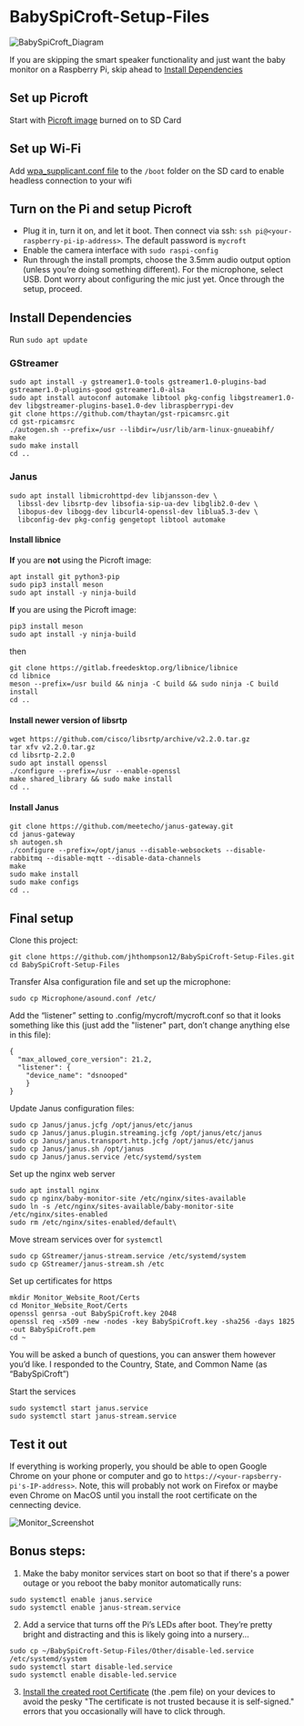 # BabySpiCroft-Setup-Files
![BabySpiCroft_Diagram](https://user-images.githubusercontent.com/45108842/160038711-efffced4-d49b-483a-aba7-686ef98bccdb.png)

If you are skipping the smart speaker functionality and just want the baby monitor on a Raspberry Pi, skip ahead to [Install Dependencies](https://github.com/jhthompson12/BabySpiCroft-Setup-Files/new/main?readme=1#install-dependencies)

## Set up Picroft
Start with [Picroft image](https://mycroft-ai.gitbook.io/docs/using-mycroft-ai/get-mycroft/picroft#getting-started-with-picroft) burned on to SD Card

## Set up Wi-Fi
Add [wpa_supplicant.conf file](https://www.raspberrypi.com/documentation/computers/configuration.html#adding-the-network-details-to-your-raspberry-pi) to the `/boot` folder on the SD card to enable headless connection to your wifi

## Turn on the Pi and setup Picroft
* Plug it in, turn it on, and let it boot. Then connect via ssh: `ssh pi@<your-raspberry-pi-ip-address>`. The default password is `mycroft`
* Enable the camera interface with `sudo raspi-config` 
* Run through the install prompts, choose the 3.5mm audio output option (unless you’re doing something different). For the microphone, select USB. Dont worry about configuring the mic just yet. Once through the setup, proceed.

## Install Dependencies
Run `sudo apt update`

### GStreamer
```
sudo apt install -y gstreamer1.0-tools gstreamer1.0-plugins-bad gstreamer1.0-plugins-good gstreamer1.0-alsa
sudo apt install autoconf automake libtool pkg-config libgstreamer1.0-dev libgstreamer-plugins-base1.0-dev libraspberrypi-dev
git clone https://github.com/thaytan/gst-rpicamsrc.git
cd gst-rpicamsrc
./autogen.sh --prefix=/usr --libdir=/usr/lib/arm-linux-gnueabihf/
make
sudo make install
cd ..
```        

### Janus
```
sudo apt install libmicrohttpd-dev libjansson-dev \
  libssl-dev libsrtp-dev libsofia-sip-ua-dev libglib2.0-dev \
  libopus-dev libogg-dev libcurl4-openssl-dev liblua5.3-dev \
  libconfig-dev pkg-config gengetopt libtool automake
```           

#### Install libnice
**If** you are **not** using the Picroft image:
```
apt install git python3-pip
sudo pip3 install meson
sudo apt install -y ninja-build
```       
**If** you are using the Picroft image:
```
pip3 install meson
sudo apt install -y ninja-build
``` 
then
```
git clone https://gitlab.freedesktop.org/libnice/libnice
cd libnice
meson --prefix=/usr build && ninja -C build && sudo ninja -C build install
cd ..
```
#### Install newer version of libsrtp
```
wget https://github.com/cisco/libsrtp/archive/v2.2.0.tar.gz
tar xfv v2.2.0.tar.gz
cd libsrtp-2.2.0
sudo apt install openssl
./configure --prefix=/usr --enable-openssl
make shared_library && sudo make install
cd ..
```

#### Install Janus
```
git clone https://github.com/meetecho/janus-gateway.git
cd janus-gateway
sh autogen.sh
./configure --prefix=/opt/janus --disable-websockets --disable-rabbitmq --disable-mqtt --disable-data-channels
make
sudo make install
sudo make configs
cd ..
```
       
## Final setup 
Clone this project:
```
git clone https://github.com/jhthompson12/BabySpiCroft-Setup-Files.git
cd BabySpiCroft-Setup-Files
```

Transfer Alsa configuration file and set up the microphone:

`sudo cp Microphone/asound.conf /etc/`

Add the “listener” setting to .config/mycroft/mycroft.conf so that it looks something like this (just add the "listener" part, don’t change anything else in this file): 
```
{
  "max_allowed_core_version": 21.2,
  "listener": {
    "device_name": "dsnooped"
    }
}
```

Update Janus configuration files:
```
sudo cp Janus/janus.jcfg /opt/janus/etc/janus
sudo cp Janus/janus.plugin.streaming.jcfg /opt/janus/etc/janus
sudo cp Janus/janus.transport.http.jcfg /opt/janus/etc/janus
sudo cp Janus/janus.sh /opt/janus
sudo cp Janus/janus.service /etc/systemd/system
```

Set up the nginx web server
```
sudo apt install nginx
sudo cp nginx/baby-monitor-site /etc/nginx/sites-available
sudo ln -s /etc/nginx/sites-available/baby-monitor-site /etc/nginx/sites-enabled	
sudo rm /etc/nginx/sites-enabled/default\
```               

Move stream services over for `systemctl`
```
sudo cp GStreamer/janus-stream.service /etc/systemd/system
sudo cp GStreamer/janus-stream.sh /etc
```

Set up certificates for https
```
mkdir Monitor_Website_Root/Certs
cd Monitor_Website_Root/Certs
openssl genrsa -out BabySpiCroft.key 2048
openssl req -x509 -new -nodes -key BabySpiCroft.key -sha256 -days 1825 -out BabySpiCroft.pem
cd ~
```
You will be asked a bunch of questions, you can answer them however you’d like. I responded to the Country, State, and Common Name (as “BabySpiCroft”)
       
Start the services
```
sudo systemctl start janus.service
sudo systemctl start janus-stream.service
```

## Test it out
If everything is working properly, you should be able to open Google Chrome on your phone or computer and go to `https://<your-rapsberry-pi's-IP-address>`. Note, this will probably not work on Firefox or maybe even Chrome on MacOS until you install the root certificate on the cennecting device. 

![Monitor_Screenshot](https://user-images.githubusercontent.com/45108842/160038652-e9e3a987-685a-49d9-b871-9316c6e25f2f.png)

## Bonus steps:
1. Make the baby monitor services start on boot so that if there's a power outage or you reboot the baby monitor automatically runs:
```
sudo systemctl enable janus.service
sudo systemctl enable janus-stream.service
```
2. Add a service that turns off the Pi’s LEDs after boot. They’re pretty bright and distracting and this is likely going into a nursery...
```
sudo cp ~/BabySpiCroft-Setup-Files/Other/disable-led.service /etc/systemd/system
sudo systemctl start disable-led.service
sudo systemctl enable disable-led.service
```
3.  [Install the created root Certificate](https://www.bounca.org/tutorials/install_root_certificate.html) (the .pem file) on your devices to avoid the pesky "The certificate is not trusted because it is self-signed." errors that you occasionally will have to click through.
